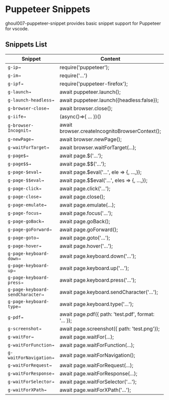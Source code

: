 # Puppeteer Snippets

ghoul007-puppeteer-snippet provides basic snippet support for Puppeteer for vscode.


## Snippets List

| Snippet            | Content                                |
| ------------------ | -------------------------------------- |
|   `g-ip→`  |    require('puppeteer');
|  `g-im→`   |    require('...')                   
|  `g-ipf→`   |   require('puppeteer-firefox');                  
|  `g-launch→`   |   await puppeteer.launch();                   
|  `g-launch-headless→` | await puppeteer.launch({headless:false});                   
|  `g-browser-close→`   |    await browser.close();                    
|  `g-iife→`   |                (async()=>{ ... })()     
|  `g-browser-Incognit→`   |  await browser.createIncognitoBrowserContext();                  
|  `g-newPage→`   |           await browser.newPage();         
|  `g-waitForTarget→`   |     await browser.waitForTarget(...);                
|  `g-page$→`   |             await page.$('...');        
|  `g-page$$→`   |             await page.$$('...');        
|  `g-page-$eval→`   |          await page.$eval('...', ele => {,	...,});           
|  `g-page-$$eval→`   |        await page.$$eval('...', eles => {,	...,});             
|  `g-page-click→`   |          await page.click('...');           
|  `g-page-close→`   |          await page.close();           
|  `g-page-emulate→`   |        await page.emulate(...);            
|  `g-page-focus→`   |           await page.focus('...');          
|  `g-page-goBack→`   |           await page.goBack();          
|  `g-page-goForward→`   |        await page.goForward();             
|  `g-page-goto→`   |               await page.goto('...');      
|  `g-page-hover→`   |              await page.hover('...');       
|  `g-page-keyboard-down→`   |        await page.keyboard.down('...');             
|  `g-page-keyboard-up→`   |          await page.keyboard.up('...');           
|  `g-page-keyboard-press→`   |       await page.keyboard.press('...');              
|  `g-page-keyboard-sendCharacter→`   |    await page.keyboard.sendCharacter('...');                 
|  `g-page-keyboard-type→`   |              await page.keyboard.type('...');       
|  `g-pdf→`   |                     await page.pdf({ path: 'test.pdf', format: '... });
|  `g-screenshot→`   |              await page.screenshot({ path: 'test.png'});       
|  `g-waitFor→`   |                 await page.waitFor(...);   
|  `g-waitForFunction→`   |          await page.waitForFunction(...);           
|  `g-waitForNavigation→`   |         await page.waitForNavigation();            
|  `g-waitForRequest→`   |            await page.waitForRequest(...);         
|  `g-waitForResponse→`   |           await page.waitForResponse(...);          
|  `g-waitForSelector→`   |           await page.waitForSelector('...');          
|  `g-waitForXPath→`   |  await page.waitForXPath('...');